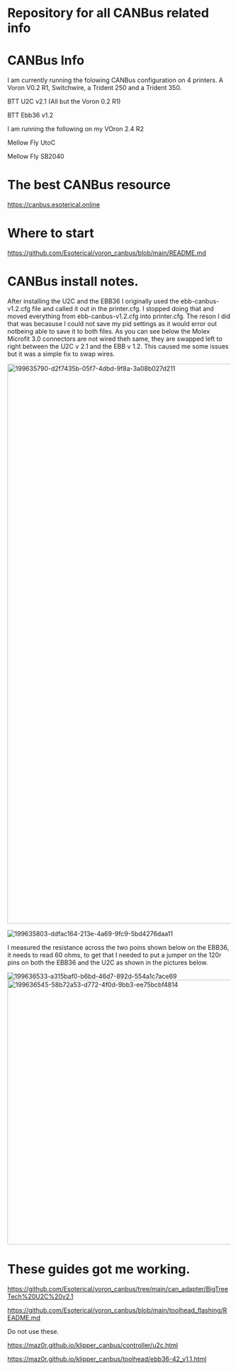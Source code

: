 # Repository for all CANBus related info

# CANBus Info

I am currently running the folowing CANBus configuration on 4 printers.  A Voron V0.2 R1, Switchwire, a Trident 250 and a Trident 350.

BTT U2C v2.1 (All but the Voron 0.2 R1)

BTT Ebb36 v1.2

I am running the following on my VOron 2.4 R2

Mellow Fly UtoC

Mellow Fly SB2040

# The best CANBus resource

https://canbus.esoterical.online

# Where to start

https://github.com/Esoterical/voron_canbus/blob/main/README.md

# CANBus install notes.
After installing the U2C and the EBB36 I originally used the ebb-canbus-v1.2.cfg file and called it out in the printer.cfg.  I stopped doing that and moved everything from ebb-canbus-v1.2.cfg into printer.cfg.  The reson I did that was becasuse I could not save my pid settings as it would error out notbeing able to save it to both files.
As you can see below the Molex Microfit 3.0 connectors are not wired theh same, they are swapped left to right between the U2C v 2.1 and the EBB v 1.2.  This caused me some issues but it was a simple fix to swap wires.

<img width="1264" alt="199635790-d2f7435b-05f7-4dbd-9f8a-3a08b027d211" src="https://github.com/Alex3DLabs/Klipper_Configs/assets/113078228/29e70e2f-8e0d-47ea-8616-3c47c8f04911">

![199635803-ddfac164-213e-4a69-9fc9-5bd4276daa11](https://github.com/Alex3DLabs/Klipper_Configs/assets/113078228/6223ae48-f330-4597-b2d0-b9052f403fac)


I measured the resistance across the two poins shown below on the EBB36, it needs to read 60 ohms, to get that I needed to put a jumper on the 120r pins on both the EBB36 and the U2C as shown in the pictures below.

![199636533-a315baf0-b6bd-46d7-892d-554a1c7ace69](https://github.com/Alex3DLabs/Klipper_Configs/assets/113078228/64dadb4f-5d10-41bb-a636-a881eaac7581)
<img width="597" alt="199636545-58b72a53-d772-4f0d-9bb3-ee75bcbf4814" src="https://github.com/Alex3DLabs/Klipper_Configs/assets/113078228/b80246e9-d38d-40db-a247-ebfb7beb4c88">

# These guides got me working.

https://github.com/Esoterical/voron_canbus/tree/main/can_adapter/BigTreeTech%20U2C%20v2.1

https://github.com/Esoterical/voron_canbus/blob/main/toolhead_flashing/README.md


Do not use these.

https://maz0r.github.io/klipper_canbus/controller/u2c.html

https://maz0r.github.io/klipper_canbus/toolhead/ebb36-42_v1.1.html

